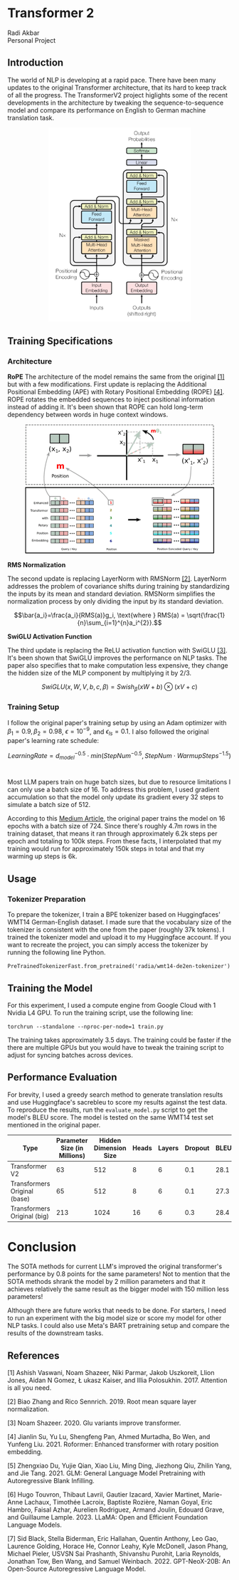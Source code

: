 # Transformer 2
Radi Akbar <br>
Personal Project

## Introduction
The world of NLP is developing at a rapid pace. There have been many updates to the original Transformer architecture, that its hard to keep track of all the progress. The TransformerV2 project higlights some of the recent developments in the architecture by tweaking the sequence-to-sequence model and compare its performance on English to German machine translation task.
<p align="center">
  <img src="images/transformer_architecture.png" title="Original Transformer Architecture" width=321 height=435/>
</p>

## Training Specifications
### Architecture
**RoPE**
The architecture of the model remains the same from the original [[1]](#1) but with a few modifications. First update is replacing the Additional Positional Embedding (APE) with Rotary Positional Embedding (ROPE) [[4]](#4). ROPE rotates the embedded sequences to inject positional information instead of adding it. It's been shown that ROPE can hold long-term dependency between words in huge context windows. <br>

<p align="center">
  <img src="images/rope_example.png" title="Rotary Positional Embedding Example" width=425 height=290/>
</p>

**RMS Normalization**

The second update is replacing LayerNorm with RMSNorm [[2]](#2). LayerNorm addresses the problem of covariance shifts during training by standardizing the inputs by its mean and standard deviation. RMSNorm simplifies the normalization process by only dividing the input by its standard deviation. <br>

$$\bar{a_i}=\frac{a_i}{RMS(a)}g_i, \text{where } RMS(a) = \sqrt{\frac{1}{n}\sum_{i=1}^{n}a_i^{2}}.$$

**SwiGLU Activation Function**

The third update is replacing the ReLU activation function with SwiGLU [[3]](#3). It's been shown that SwiGLU improves the performance on NLP tasks. The paper also specifies that to make computation less expensive, they change the hidden size of the MLP component by multiplying it by 2/3.

$$SwiGLU(x, W, V, b, c, \beta) = Swish_{\beta}(xW + b) \otimes (xV + c)$$

### Training Setup
I follow the original paper's training setup by using an Adam optimizer with $\beta_1 = 0.9, \beta_2 = 0.98$, $\epsilon = 10^{-9}$, and $\epsilon_{ls} = 0.1$. I also followed the original paper's learning rate schedule: <br>

$$Learning Rate = d_{model}^{-0.5} \cdot min(StepNum^{-0.5}, StepNum \cdot WarmupSteps^{-1.5})$$ <br>

Most LLM papers train on huge batch sizes, but due to resource limitations I can only use a batch size of 16. To address this problem, I used gradient accumulation so that the model only update its gradient every 32 steps to simulate a batch size of 512. <br> 

According to this [Medium Article](https://medium.com/@martin.p.dittgen/reproducing-the-attention-is-all-you-need-paper-from-scratch-d2fb40bb25d4), the original paper trains the model on 16 epochs with a batch size of 724. Since there's roughly 4.7m rows in the training dataset, that means it ran through approximately 6.2k steps per epoch and totaling to 100k steps. From these facts, I interpolated that my training would run for approximately 150k steps in total and that my warming up steps is 6k. 

## Usage
### Tokenizer Preparation
To prepare the tokenizer, I train a BPE tokenizer based on Huggingfaces' WMT14 German-English dataset. I made sure that the vocabulary size of the tokenizer is consistent with the one from the paper (roughly 37k tokens). I trained the tokenizer model and upload it to my Huggingface account. If you want to recreate the project, you can simply access the tokenizer by running the following line Python.

```
PreTrainedTokenizerFast.from_pretrained('radia/wmt14-de2en-tokenizer')
```

## Training the Model
For this experiment, I used a compute engine from Google Cloud with 1 Nvidia L4 GPU. To run the training script, use the following line:
```
torchrun --standalone --nproc-per-node=1 train.py
```
The training takes approximately 3.5 days. The training could be faster if the there are multiple GPUs but you would have to tweak the training script to adjust for syncing batches across devices. 

## Performance Evaluation
For brevity, I used a greedy search method to generate translation results and use Huggingface's sacrebleu to score my results against the test data. To reproduce the results, run the `evaluate_model.py` script to get the model's BLEU score. The model is tested on the same WMT14 test set mentioned in the original paper.

|Type|Parameter Size (in Millions)|Hidden Dimension Size|Heads|Layers|Dropout|BLEU|
|----|----------------------------|---------------------|-----|------|-------|----|
|Transformer V2|63|512|8|6|0.1|28.1|
|Transformers Original (base)|65|512|8|6|0.1|27.3|
|Transformers Original (big)|213|1024|16|6|0.3|28.4|

# Conclusion
The SOTA methods for current LLM's improved the original transformer's performance by 0.8 points for the same parameters! Not to mention that the SOTA methods shrank the model by 2 million parameters and that it achieves relatively the same result as the bigger model with 150 million less parameters! 

Although there are future works that needs to be done. For starters, I need to run an experiment with the big model size or score my model for other NLP tasks. I could also use Meta's BART pretraining setup and compare the results of the downstream tasks.

## References
<a id="1">[1]</a> 
Ashish Vaswani, Noam Shazeer, Niki Parmar, Jakob
Uszkoreit, Llion Jones, Aidan N Gomez, Ł ukasz
Kaiser, and Illia Polosukhin. 2017. Attention is all
you need.

<a id="2">[2]</a> 
Biao Zhang and Rico Sennrich. 2019. Root mean
square layer normalization.

<a id="3">[3]</a> 
Noam Shazeer. 2020. Glu variants improve transformer.

<a id="4">[4]</a> 
Jianlin Su, Yu Lu, Shengfeng Pan, Ahmed Murtadha,
Bo Wen, and Yunfeng Liu. 2021. Roformer: Enhanced transformer with rotary position embedding.

<a id="5">[5]</a> 
Zhengxiao Du, Yujie Qian, Xiao Liu, Ming Ding, Jiezhong Qiu, Zhilin Yang, and Jie Tang. 2021. GLM: General Language Model Pretraining with Autoregressive Blank Infilling.

<a id="6">[6]</a> 
Hugo Touvron, Thibaut Lavril, Gautier Izacard, Xavier Martinet, Marie-Anne Lachaux, Timothée Lacroix, Baptiste Rozière, Naman Goyal, Eric Hambro, Faisal Azhar, Aurelien Rodriguez, Armand Joulin, Edouard Grave, and Guillaume Lample. 2023. LLaMA: Open and Efficient Foundation Language Models.

<a id="7">[7]</a> 
Sid Black, Stella Biderman, Eric Hallahan, Quentin Anthony, Leo Gao, Laurence Golding, Horace He, Connor Leahy, Kyle McDonell, Jason Phang, Michael Pieler, USVSN Sai Prashanth, Shivanshu Purohit, Laria Reynolds, Jonathan Tow, Ben Wang, and Samuel Weinbach. 2022. GPT-NeoX-20B: An Open-Source Autoregressive Language Model.

